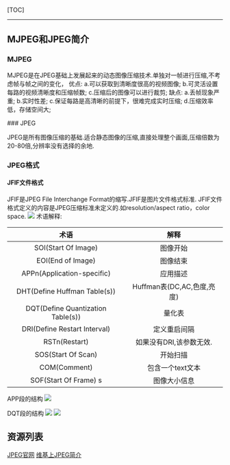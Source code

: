 [TOC]

---
## MJPEG和JPEG简介
### MJPEG
<p>MJPEG是在JPEG基础上发展起来的动态图像压缩技术.单独对一帧进行压缩,不考虑帧与帧之间的变化，
优点:
a.可以获取到清晰度很高的视频图像;
b.可灵活设置每路的视频清晰度和压缩帧数;
c.压缩后的图像可以进行裁剪;
缺点:
a.丢帧现象严重;
b.实时性差;
c.保证每路是高清晰的前提下，很难完成实时压缩;
d.压缩效率低，存储空间大;
</p> 
### JPEG
<p>JPEG是所有图像压缩的基础.适合静态图像的压缩,直接处理整个画面,压缩倍数为20-80倍,分辨率没有选择的余地.</p>

### JPEG格式

#### JFIF文件格式
JFIF是JPEG File Interchange Format的缩写.JFIF是图片文件格式标准.
JFIF文件格式定义的内容是JPEG压缩标准未定义的.如resolution/aspect ratio，color space.
![](./img/JFIF_segment.png)
术语解释:

|术语|解释|
:---: | :---:
 SOI(Start Of Image)               | 图像开始
 EOI(End of Image)                 | 图像结束
 APPn(Application-specific)        | 应用描述
 DHT(Define Huffman Table(s))      | Huffman表(DC,AC,色度,亮度)
 DQT(Define Quantization Table(s)) | 量化表
 DRI(Define Restart Interval)      | 定义重启间隔
 RSTn(Restart)                     | 如果没有DRI,该参数无效.
 SOS(Start Of Scan)                | 开始扫描
 COM(Comment)                      | 包含一个text文本
 SOF(Start Of Frame)               s| 图像大小信息

APP段的结构
![](./img/JFIF_seg_app.png)

DQT段的结构
![](./img/JFIF_seg_dqt.png)
![](./img/JFIF_seg_dqt_1的的e的基础啊.png)

## 资源列表
[JPEG官网](https://jpeg.org/jpeg)
[维基上JPEG简介](https://en.wikipedia.org/wiki/JPEG)